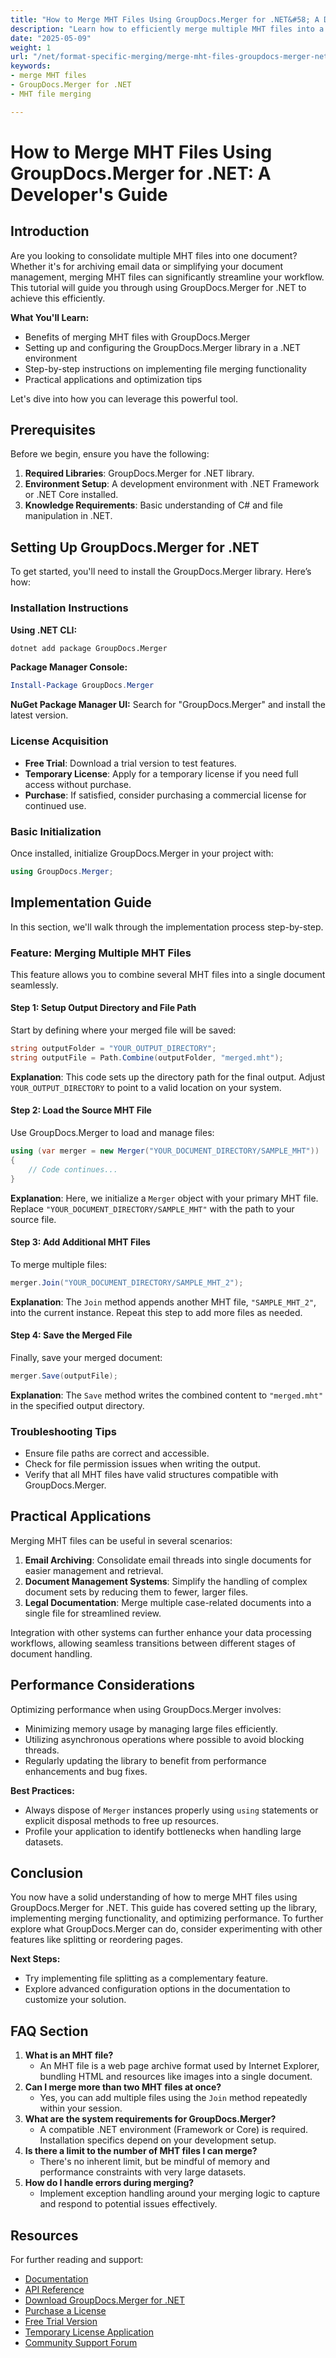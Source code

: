 ```yaml
---
title: "How to Merge MHT Files Using GroupDocs.Merger for .NET&#58; A Developer's Guide"
description: "Learn how to efficiently merge multiple MHT files into a single document using GroupDocs.Merger for .NET. Streamline your workflow with our step-by-step guide."
date: "2025-05-09"
weight: 1
url: "/net/format-specific-merging/merge-mht-files-groupdocs-merger-net/"
keywords:
- merge MHT files
- GroupDocs.Merger for .NET
- MHT file merging

---
```



# How to Merge MHT Files Using GroupDocs.Merger for .NET: A Developer's Guide

## Introduction

Are you looking to consolidate multiple MHT files into one document? Whether it's for archiving email data or simplifying your document management, merging MHT files can significantly streamline your workflow. This tutorial will guide you through using GroupDocs.Merger for .NET to achieve this efficiently.

**What You'll Learn:**
- Benefits of merging MHT files with GroupDocs.Merger
- Setting up and configuring the GroupDocs.Merger library in a .NET environment
- Step-by-step instructions on implementing file merging functionality
- Practical applications and optimization tips

Let's dive into how you can leverage this powerful tool.

## Prerequisites

Before we begin, ensure you have the following:

1. **Required Libraries**: GroupDocs.Merger for .NET library.
2. **Environment Setup**: A development environment with .NET Framework or .NET Core installed.
3. **Knowledge Requirements**: Basic understanding of C# and file manipulation in .NET.

## Setting Up GroupDocs.Merger for .NET

To get started, you'll need to install the GroupDocs.Merger library. Here’s how:

### Installation Instructions

**Using .NET CLI:**
```bash
dotnet add package GroupDocs.Merger
```

**Package Manager Console:**
```powershell
Install-Package GroupDocs.Merger
```

**NuGet Package Manager UI:** 
Search for "GroupDocs.Merger" and install the latest version.

### License Acquisition

- **Free Trial**: Download a trial version to test features.
- **Temporary License**: Apply for a temporary license if you need full access without purchase.
- **Purchase**: If satisfied, consider purchasing a commercial license for continued use.

### Basic Initialization

Once installed, initialize GroupDocs.Merger in your project with:
```csharp
using GroupDocs.Merger;
```

## Implementation Guide

In this section, we'll walk through the implementation process step-by-step.

### Feature: Merging Multiple MHT Files

This feature allows you to combine several MHT files into a single document seamlessly.

#### Step 1: Setup Output Directory and File Path

Start by defining where your merged file will be saved:
```csharp
string outputFolder = "YOUR_OUTPUT_DIRECTORY";
string outputFile = Path.Combine(outputFolder, "merged.mht");
```
**Explanation**: This code sets up the directory path for the final output. Adjust `YOUR_OUTPUT_DIRECTORY` to point to a valid location on your system.

#### Step 2: Load the Source MHT File

Use GroupDocs.Merger to load and manage files:
```csharp
using (var merger = new Merger("YOUR_DOCUMENT_DIRECTORY/SAMPLE_MHT"))
{
    // Code continues...
}
```
**Explanation**: Here, we initialize a `Merger` object with your primary MHT file. Replace `"YOUR_DOCUMENT_DIRECTORY/SAMPLE_MHT"` with the path to your source file.

#### Step 3: Add Additional MHT Files

To merge multiple files:
```csharp
merger.Join("YOUR_DOCUMENT_DIRECTORY/SAMPLE_MHT_2");
```
**Explanation**: The `Join` method appends another MHT file, `"SAMPLE_MHT_2"`, into the current instance. Repeat this step to add more files as needed.

#### Step 4: Save the Merged File

Finally, save your merged document:
```csharp
merger.Save(outputFile);
```
**Explanation**: The `Save` method writes the combined content to `"merged.mht"` in the specified output directory.

### Troubleshooting Tips

- Ensure file paths are correct and accessible.
- Check for file permission issues when writing the output.
- Verify that all MHT files have valid structures compatible with GroupDocs.Merger.

## Practical Applications

Merging MHT files can be useful in several scenarios:

1. **Email Archiving**: Consolidate email threads into single documents for easier management and retrieval.
2. **Document Management Systems**: Simplify the handling of complex document sets by reducing them to fewer, larger files.
3. **Legal Documentation**: Merge multiple case-related documents into a single file for streamlined review.

Integration with other systems can further enhance your data processing workflows, allowing seamless transitions between different stages of document handling.

## Performance Considerations

Optimizing performance when using GroupDocs.Merger involves:
- Minimizing memory usage by managing large files efficiently.
- Utilizing asynchronous operations where possible to avoid blocking threads.
- Regularly updating the library to benefit from performance enhancements and bug fixes.

**Best Practices:**
- Always dispose of `Merger` instances properly using `using` statements or explicit disposal methods to free up resources.
- Profile your application to identify bottlenecks when handling large datasets.

## Conclusion

You now have a solid understanding of how to merge MHT files using GroupDocs.Merger for .NET. This guide has covered setting up the library, implementing merging functionality, and optimizing performance. To further explore what GroupDocs.Merger can do, consider experimenting with other features like splitting or reordering pages.

**Next Steps:**
- Try implementing file splitting as a complementary feature.
- Explore advanced configuration options in the documentation to customize your solution.

## FAQ Section

1. **What is an MHT file?**
   - An MHT file is a web page archive format used by Internet Explorer, bundling HTML and resources like images into a single document.
2. **Can I merge more than two MHT files at once?**
   - Yes, you can add multiple files using the `Join` method repeatedly within your session.
3. **What are the system requirements for GroupDocs.Merger?**
   - A compatible .NET environment (Framework or Core) is required. Installation specifics depend on your development setup.
4. **Is there a limit to the number of MHT files I can merge?**
   - There's no inherent limit, but be mindful of memory and performance constraints with very large datasets.
5. **How do I handle errors during merging?**
   - Implement exception handling around your merging logic to capture and respond to potential issues effectively.

## Resources

For further reading and support:
- [Documentation](https://docs.groupdocs.com/merger/net/)
- [API Reference](https://reference.groupdocs.com/merger/net/)
- [Download GroupDocs.Merger for .NET](https://releases.groupdocs.com/merger/net/)
- [Purchase a License](https://purchase.groupdocs.com/buy)
- [Free Trial Version](https://releases.groupdocs.com/merger/net/)
- [Temporary License Application](https://purchase.groupdocs.com/temporary-license/)
- [Community Support Forum](https://forum.groupdocs.com/c/merger/)
